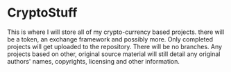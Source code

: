 # CryptoStuff
This is where I will store all of my crypto-currency based projects. there will be a token, an exchange framework and possibly more.
Only completed projects will get uploaded to the repository. There will be no branches.
Any projects based on other, original source material will still detail any original authors' names, copyrights, licensing and other information.

